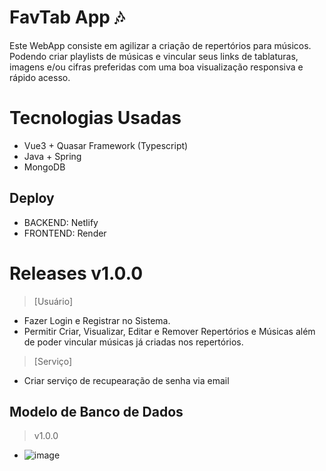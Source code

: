 # FavTab App &#127926;
Este WebApp consiste em agilizar a criação de repertórios para músicos. Podendo criar playlists de músicas e vincular seus links de tablaturas, imagens e/ou cifras preferidas com uma boa visualização responsiva e rápido acesso.


# Tecnologias Usadas
- Vue3 + Quasar Framework (Typescript)
- Java + Spring
- MongoDB

## Deploy
- BACKEND: Netlify
- FRONTEND: Render

# Releases v1.0.0
> [Usuário]
- Fazer Login e Registrar no Sistema.
- Permitir Criar, Visualizar, Editar e Remover Repertórios e Músicas além de poder vincular músicas já criadas nos repertórios.
> [Serviço]
-  Criar serviço de recupearação de senha via email
## Modelo de Banco de Dados
> v1.0.0
- ![image](https://github.com/samuelvictorol/FavTab/assets/95868897/fc5d653e-1572-4fef-8391-9381f7801eaa)
